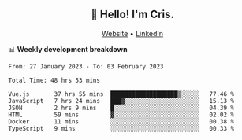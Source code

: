 
<h2 align="center">👋 Hello! I'm Cris.</h2>
<p align="center">
  <a href="https://www.criscunas.dev">Website</a> •
  <a href="https://www.linkedin.com/in/cristophercunas/">LinkedIn</a> 
</p>


📊 **Weekly development breakdown**
<!--START_SECTION:waka-->

```text
From: 27 January 2023 - To: 03 February 2023

Total Time: 48 hrs 53 mins

Vue.js       37 hrs 55 mins  ███████████████████▒░░░░░   77.46 %
JavaScript   7 hrs 24 mins   ███▓░░░░░░░░░░░░░░░░░░░░░   15.13 %
JSON         2 hrs 9 mins    █░░░░░░░░░░░░░░░░░░░░░░░░   04.39 %
HTML         59 mins         ▓░░░░░░░░░░░░░░░░░░░░░░░░   02.02 %
Docker       11 mins         ░░░░░░░░░░░░░░░░░░░░░░░░░   00.38 %
TypeScript   9 mins          ░░░░░░░░░░░░░░░░░░░░░░░░░   00.33 %
```

<!--END_SECTION:waka-->
